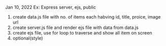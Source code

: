 Jan 10, 2022
Ex: Express server, ejs, public

1. create data.js file with no. of items each habving id, title, proice, image url
2. create server.js file and render ejs file with data from data.js
3. create ejs file, use for loop to traverse and show all item on screen
4. optional(style)